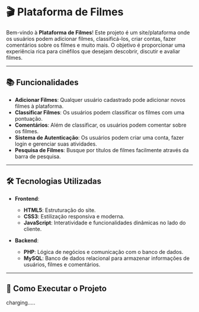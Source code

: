 # 🎬 Plataforma de Filmes

Bem-vindo à **Plataforma de Filmes**! Este projeto é um site/plataforma onde os usuários podem adicionar filmes, classificá-los, criar contas, fazer comentários sobre os filmes e muito mais. O objetivo é proporcionar uma experiência rica para cinéfilos que desejam descobrir, discutir e avaliar filmes.

---

## 📚 Funcionalidades

- **Adicionar Filmes**: Qualquer usuário cadastrado pode adicionar novos filmes à plataforma.
- **Classificar Filmes**: Os usuários podem classificar os filmes com uma pontuação.
- **Comentários**: Além de classificar, os usuários podem comentar sobre os filmes.
- **Sistema de Autenticação**: Os usuários podem criar uma conta, fazer login e gerenciar suas atividades.
- **Pesquisa de Filmes**: Busque por títulos de filmes facilmente através da barra de pesquisa.
  
---

## 🛠️ Tecnologias Utilizadas

- **Frontend**: 
  - **HTML5**: Estruturação do site.
  - **CSS3**: Estilização responsiva e moderna.
  - **JavaScript**: Interatividade e funcionalidades dinâmicas no lado do cliente.
  
- **Backend**: 
  - **PHP**: Lógica de negócios e comunicação com o banco de dados.
  - **MySQL**: Banco de dados relacional para armazenar informações de usuários, filmes e comentários.

---

## 🚀 Como Executar o Projeto

charging.....
